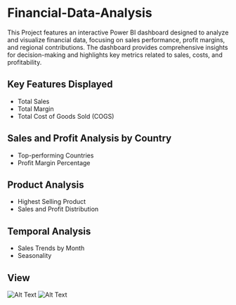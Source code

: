 # Financial-Data-Analysis
This Project features an interactive Power BI dashboard designed to analyze and visualize financial data, focusing on sales performance, profit margins, and regional contributions. The dashboard provides comprehensive insights for decision-making and highlights key metrics related to sales, costs, and profitability.

## Key Features Displayed
- Total Sales
- Total Margin
- Total Cost of Goods Sold (COGS)

## Sales and Profit Analysis by Country
- Top-performing Countries
- Profit Margin Percentage
  
## Product Analysis
- Highest Selling Product
- Sales and Profit Distribution

## Temporal Analysis
- Sales Trends by Month
- Seasonality

## View
![Alt Text](path/to/image)
![Alt Text](path/to/image)

